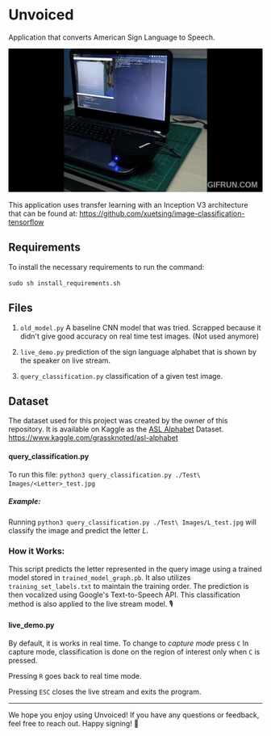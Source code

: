 # Unvoiced
Application that converts American Sign Language to Speech.

![hippo](Unvoiced_Spelling_out_WOW_from_Sign_Language_Alphabet.gif)


This application uses transfer learning with an Inception V3 architecture that can be found at: https://github.com/xuetsing/image-classification-tensorflow


## Requirements
To install the necessary requirements to run the command:  

`sudo sh install_requirements.sh`


## Files
1. `old_model.py` A baseline CNN model that was tried. Scrapped because it didn't give good accuracy on real time test images. (Not used anymore)

2. `live_demo.py` prediction of the sign language alphabet that is shown by the speaker on live stream.

3. `query_classification.py` classification of a given test image.

## Dataset
The dataset used for this project was created by the owner of this repository. It is available on Kaggle as the [ASL Alphabet](https://www.kaggle.com/grassknoted/asl-alphabet) Dataset.
https://www.kaggle.com/grassknoted/asl-alphabet

#### query_classification.py
To run this file:
`python3 query_classification.py ./Test\ Images/<Letter>_test.jpg`

##### Example:

Running `python3 query_classification.py ./Test\ Images/L_test.jpg` will classify the image and predict the letter _L_.

### How it Works:
This script predicts the letter represented in the query image using a trained model stored in `trained_model_graph.pb`. It also utilizes `training_set_labels.txt` to maintain the training order. The prediction is then vocalized using Google's Text-to-Speech API. This classification method is also applied to the live stream model. 🎙️

#### live_demo.py

By default, it is works in real time. To change to _capture mode_ press `C`
In capture mode, classification is done on the region of interest only when `C` is pressed.

Pressing `R` goes back to real time mode.

Pressing `ESC` closes the live stream and exits the program.

---

We hope you enjoy using Unvoiced! If you have any questions or feedback, feel free to reach out. Happy signing! 🤟
